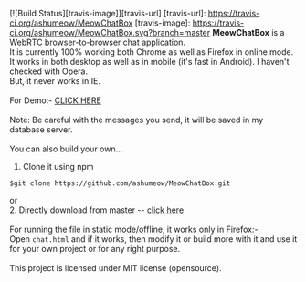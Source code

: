 [![Build Status][travis-image]][travis-url]
[travis-url]: https://travis-ci.org/ashumeow/MeowChatBox
[travis-image]: https://travis-ci.org/ashumeow/MeowChatBox.svg?branch=master
<b>MeowChatBox</b> is a WebRTC browser-to-browser chat application. <br>
It is currently 100% working  both Chrome as well as Firefox in online mode. It works in both desktop as well as in mobile (it's fast in Android). I haven't checked with Opera. <br>
But, it never works in IE. <br>
<br>
For Demo:- <a href="http://www.windowsgeekpro.in/MeowChatBox/chat.html">CLICK HERE</a> <br>
<br>
Note: Be careful with the messages you send, it will be saved in my database server.
<br>
<br>
You can also build your own... <br>
1. Clone it using npm 
```
$git clone https://github.com/ashumeow/MeowChatBox.git
```
or <br>
2. Directly download from master -- <a href="https://github.com/ashumeow/MeowChatBox/archive/master.zip">click here</a> <br>
<br>
For running the file in static mode/offline, it works only in Firefox:- <br>
Open <code>chat.html</code> and if it works, then modify it or build more with it and use it for your own project or for any right purpose. <br>
<br>
This project is licensed under MIT license (opensource).
